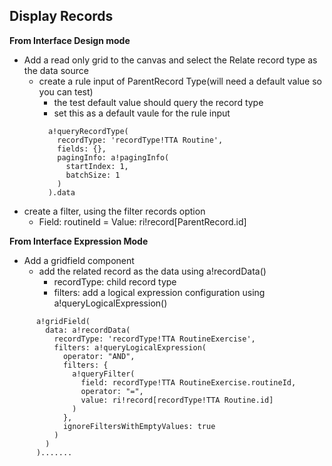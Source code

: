## Display Records
**From Interface Design mode**
- Add a read only grid to the canvas and select the Relate record type as the data source
  - create a rule input of ParentRecord Type(will need a default value so you can test)
      - the test default value should query the record type
      - set this as a default vaule for the rule input
      ```
        a!queryRecordType(
          recordType: 'recordType!TTA Routine',
          fields: {},
          pagingInfo: a!pagingInfo(
            startIndex: 1,
            batchSize: 1
          )
        ).data
      ```
- create a filter, using the filter records option
    - Field: routineId = Value: ri!record[ParentRecord.id]

**From Interface Expression Mode**
- Add a gridfield component
  - add the related record as the data using a!recordData()
    - recordType: child record type
    - filters: add a logical expression configuration using a!queryLogicalExpression()

```
      a!gridField(
        data: a!recordData(
          recordType: 'recordType!TTA RoutineExercise',
          filters: a!queryLogicalExpression(
            operator: "AND",
            filters: {
              a!queryFilter(
                field: recordType!TTA RoutineExercise.routineId,
                operator: "=",
                value: ri!record[recordType!TTA Routine.id]
              )
            },
            ignoreFiltersWithEmptyValues: true
          )
        )
      ).......
```